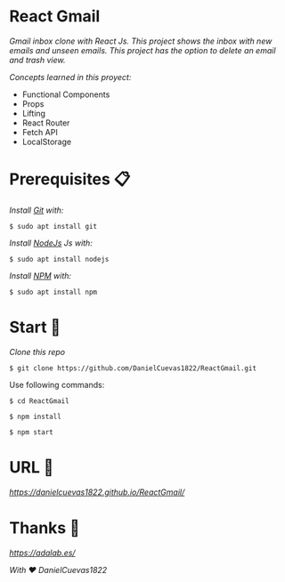 # React Gmail

_Gmail inbox clone with React Js. This project shows the inbox with new emails and unseen emails. This project has the option to delete an email and trash view._

_Concepts learned in this proyect:_

* Functional Components
* Props
* Lifting
* React Router
* Fetch API
* LocalStorage

# Prerequisites 📋
_Install [Git](https://git-scm.com/) with:_
```
$ sudo apt install git
```

_Install [NodeJs](https://nodejs.org/en/) Js with:_
```
$ sudo apt install nodejs
```

_Install [NPM](https://www.npmjs.com/) with:_
```
$ sudo apt install npm
```
# Start 🚀

_Clone this repo_
```
$ git clone https://github.com/DanielCuevas1822/ReactGmail.git
```
Use following commands:
```
$ cd ReactGmail
```
```
$ npm install
```
```
$ npm start
```

# URL 📌

_https://danielcuevas1822.github.io/ReactGmail/_

# Thanks 🎁

_https://adalab.es/_

_With ❤️ DanielCuevas1822_

